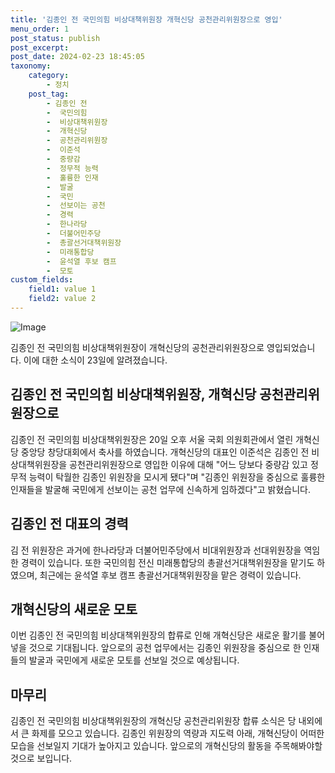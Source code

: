```yaml
---
title: '김종인 전 국민의힘 비상대책위원장 개혁신당 공천관리위원장으로 영입'
menu_order: 1
post_status: publish
post_excerpt: 
post_date: 2024-02-23 18:45:05
taxonomy:
    category:
        - 정치
    post_tag:
        - 김종인 전
        -  국민의힘
        -  비상대책위원장
        -  개혁신당
        -  공천관리위원장
        -  이준석
        -  중량감
        -  정무적 능력
        -  훌륭한 인재
        -  발굴
        -  국민
        -  선보이는 공천
        -  경력
        -  한나라당
        -  더불어민주당
        -  총괄선거대책위원장
        -  미래통합당
        -  윤석열 후보 캠프
        -  모토
custom_fields:
    field1: value 1
    field2: value 2
---
```


![Image](https://imgnews.pstatic.net/image/437/2024/02/23/0000380929_001_20240223100201527.jpg?type=w647)

김종인 전 국민의힘 비상대책위원장이 개혁신당의 공천관리위원장으로 영입되었습니다. 이에 대한 소식이 23일에 알려졌습니다.
## 김종인 전 국민의힘 비상대책위원장, 개혁신당 공천관리위원장으로
김종인 전 국민의힘 비상대책위원장은 20일 오후 서울 국회 의원회관에서 열린 개혁신당 중앙당 창당대회에서 축사를 하였습니다. 개혁신당의 대표인 이준석은 김종인 전 비상대책위원장을 공천관리위원장으로 영입한 이유에 대해 "어느 당보다 중량감 있고 정무적 능력이 탁월한 김종인 위원장을 모시게 됐다"며 "김종인 위원장을 중심으로 훌륭한 인재들을 발굴해 국민에게 선보이는 공천 업무에 신속하게 임하겠다"고 밝혔습니다.
## 김종인 전 대표의 경력
김 전 위원장은 과거에 한나라당과 더불어민주당에서 비대위원장과 선대위원장을 역임한 경력이 있습니다. 또한 국민의힘 전신 미래통합당의 총괄선거대책위원장을 맡기도 하였으며, 최근에는 윤석열 후보 캠프 총괄선거대책위원장을 맡은 경력이 있습니다.
## 개혁신당의 새로운 모토
이번 김종인 전 국민의힘 비상대책위원장의 합류로 인해 개혁신당은 새로운 활기를 불어넣을 것으로 기대됩니다. 앞으로의 공천 업무에서는 김종인 위원장을 중심으로 한 인재들의 발굴과 국민에게 새로운 모토를 선보일 것으로 예상됩니다.
## 마무리
김종인 전 국민의힘 비상대책위원장의 개혁신당 공천관리위원장 합류 소식은 당 내외에서 큰 화제를 모으고 있습니다. 김종인 위원장의 역량과 지도력 아래, 개혁신당이 어떠한 모습을 선보일지 기대가 높아지고 있습니다. 앞으로의 개혁신당의 활동을 주목해봐야할 것으로 보입니다.
